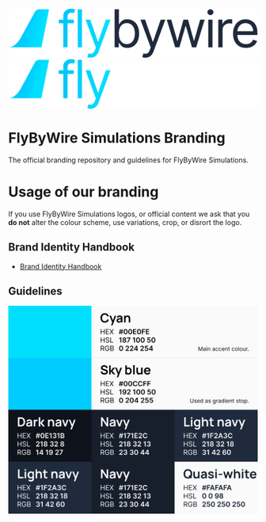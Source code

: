 ![FlyByWire Simulations](https://raw.githubusercontent.com/flybywiresim/branding/master/tails-with-text/FBW-Color-Dark.svg#gh-light-mode-only)
![FlyByWire Simulations](https://raw.githubusercontent.com/flybywiresim/branding/master/tails-with-text/FBW-Color-Light.svg#gh-dark-mode-only)


# FlyByWire Simulations Branding

The official branding repository and guidelines for FlyByWire Simulations.

# Usage of our branding

If you use FlyByWire Simulations logos, or official content we ask that you **do not** alter the colour scheme, use variations, crop, or disrort the logo.

## Brand Identity Handbook

- [Brand Identity Handbook](https://github.com/flybywiresim/branding/blob/master/branding-guidelines/FBW-Brand-Identity-Handbook.pdf)

## Guidelines

![Branding Guidelines](https://raw.githubusercontent.com/flybywiresim/branding/master/branding-guidelines/branding-scheme.png)
